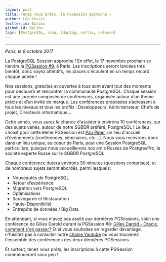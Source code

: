 ```yaml
---
layout: post
title: Tenez vous prêts, la PGSession approche ! 
author: Léo Cossic
twitter_id: Dalibo
github_id: Dalibo
tags: [PostgreSQL, ldap, ldap2pg, sortie, release]
---
```


---
*Paris, le 9 octobre 2017*

La PostgreSQL Session approche ! En effet, le 17 novembre prochain se tiendra la [PGSession #9](http://www.postgresql-sessions.org/9/start), à Paris. Les inscriptions seront lancées très bientôt, donc soyez attentifs, les places s'écoulent en un temps record chaque année !

<!--MORE-->

Nos sessions, gratuites et ouvertes à tous sont avant tout des moments pour découvrir et rencontrer la communauté PostgreSQL. Chaque session est une journée composée de conférences, organisée autour d’un thème précis et d’un invité de marque. Les conférences proposées s’adressent à tous les niveaux et tous les profils : Développeurs, Administrateur, Chefs de projet, Directeurs informatique,…

Cette année, vous aurez la chance d'assister à environs 10 conférences, sur des sujets variés, autour de notre SGBDR préféré, PostgreSQL ! Le lieu choisit pour cette 9ème PGSession est [Pan Piper](http://www.pan-piper.com/), un lieu d'accueil d'événements (conférences, séminaires, etc...). Nous vous recevrons donc dans un lieu unique, au coeur de Paris, pour une Session PostgreSQL particulière, puisque nous accueillerons nos amis Russes de PostgresPro, la société experte Russe sur le SGBDR PostgreSQL.

Chaque conférence durera environs 30 minutes (questions comprises), et de nombreux sujets seront abordés, parmi lesquels:

  * Nouveautés de PostgreSQL
  * Retour d’expérience
  * Migration vers PostgreSQL
  * Optimisations
  * Sauvegarde et Restauration
  * Haute-Disponibilité
  * Entrepôts de données / Big Data

En attendant, si vous n'avez pas assité aux dernières PGSessions, voici une conférence de Gilles Darold durant la PGSession #8: [Gilles Darold - Oracle, comment s'en passer?](https://www.youtube.com/watch?v=AYeQ2loAFaM)
Et si vous souhaitez en regarder davantage, n'hésitez pas à consulter notre [chaine Youtube](https://www.youtube.com/channel/UCX2aUZmMYLdGntOsxmk-ZFw/videos) où vous trouverez l'ensemble des conférences des deux dernières PGSessions.

Et surtout, tenez vous prêts, les inscriptions à cette PGSession commenceront sous peu !
